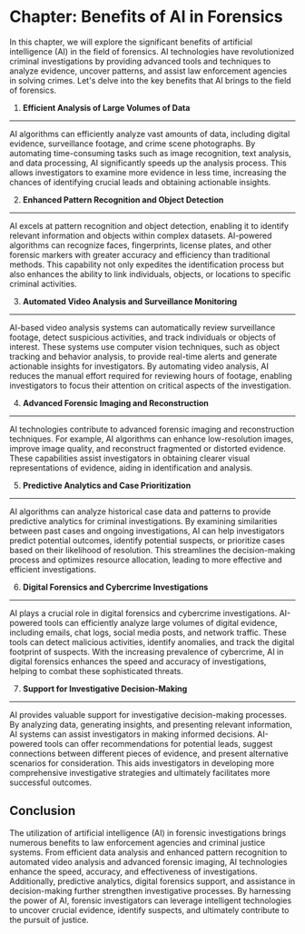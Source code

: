 Chapter: Benefits of AI in Forensics
====================================

In this chapter, we will explore the significant benefits of artificial intelligence (AI) in the field of forensics. AI technologies have revolutionized criminal investigations by providing advanced tools and techniques to analyze evidence, uncover patterns, and assist law enforcement agencies in solving crimes. Let's delve into the key benefits that AI brings to the field of forensics.

1. **Efficient Analysis of Large Volumes of Data**
--------------------------------------------------

AI algorithms can efficiently analyze vast amounts of data, including digital evidence, surveillance footage, and crime scene photographs. By automating time-consuming tasks such as image recognition, text analysis, and data processing, AI significantly speeds up the analysis process. This allows investigators to examine more evidence in less time, increasing the chances of identifying crucial leads and obtaining actionable insights.

2. **Enhanced Pattern Recognition and Object Detection**
--------------------------------------------------------

AI excels at pattern recognition and object detection, enabling it to identify relevant information and objects within complex datasets. AI-powered algorithms can recognize faces, fingerprints, license plates, and other forensic markers with greater accuracy and efficiency than traditional methods. This capability not only expedites the identification process but also enhances the ability to link individuals, objects, or locations to specific criminal activities.

3. **Automated Video Analysis and Surveillance Monitoring**
-----------------------------------------------------------

AI-based video analysis systems can automatically review surveillance footage, detect suspicious activities, and track individuals or objects of interest. These systems use computer vision techniques, such as object tracking and behavior analysis, to provide real-time alerts and generate actionable insights for investigators. By automating video analysis, AI reduces the manual effort required for reviewing hours of footage, enabling investigators to focus their attention on critical aspects of the investigation.

4. **Advanced Forensic Imaging and Reconstruction**
---------------------------------------------------

AI technologies contribute to advanced forensic imaging and reconstruction techniques. For example, AI algorithms can enhance low-resolution images, improve image quality, and reconstruct fragmented or distorted evidence. These capabilities assist investigators in obtaining clearer visual representations of evidence, aiding in identification and analysis.

5. **Predictive Analytics and Case Prioritization**
---------------------------------------------------

AI algorithms can analyze historical case data and patterns to provide predictive analytics for criminal investigations. By examining similarities between past cases and ongoing investigations, AI can help investigators predict potential outcomes, identify potential suspects, or prioritize cases based on their likelihood of resolution. This streamlines the decision-making process and optimizes resource allocation, leading to more effective and efficient investigations.

6. **Digital Forensics and Cybercrime Investigations**
------------------------------------------------------

AI plays a crucial role in digital forensics and cybercrime investigations. AI-powered tools can efficiently analyze large volumes of digital evidence, including emails, chat logs, social media posts, and network traffic. These tools can detect malicious activities, identify anomalies, and track the digital footprint of suspects. With the increasing prevalence of cybercrime, AI in digital forensics enhances the speed and accuracy of investigations, helping to combat these sophisticated threats.

7. **Support for Investigative Decision-Making**
------------------------------------------------

AI provides valuable support for investigative decision-making processes. By analyzing data, generating insights, and presenting relevant information, AI systems can assist investigators in making informed decisions. AI-powered tools can offer recommendations for potential leads, suggest connections between different pieces of evidence, and present alternative scenarios for consideration. This aids investigators in developing more comprehensive investigative strategies and ultimately facilitates more successful outcomes.

Conclusion
----------

The utilization of artificial intelligence (AI) in forensic investigations brings numerous benefits to law enforcement agencies and criminal justice systems. From efficient data analysis and enhanced pattern recognition to automated video analysis and advanced forensic imaging, AI technologies enhance the speed, accuracy, and effectiveness of investigations. Additionally, predictive analytics, digital forensics support, and assistance in decision-making further strengthen investigative processes. By harnessing the power of AI, forensic investigators can leverage intelligent technologies to uncover crucial evidence, identify suspects, and ultimately contribute to the pursuit of justice.

